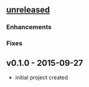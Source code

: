 ## [unreleased]

### Enhancements

### Fixes

## v0.1.0 - 2015-09-27

  * initial project created

[unreleased]: https:///compare/v0.1.0...master

